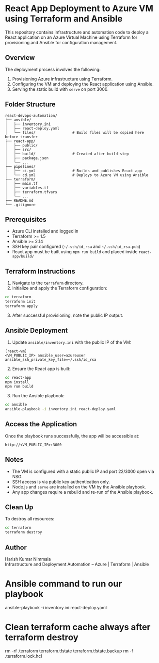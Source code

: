 
# React App Deployment to Azure VM using Terraform and Ansible

This repository contains infrastructure and automation code to deploy a React application on an Azure Virtual Machine using Terraform for provisioning and Ansible for configuration management.

## Overview

The deployment process involves the following:

1. Provisioning Azure infrastructure using Terraform.
2. Configuring the VM and deploying the React application using Ansible.
3. Serving the static build with `serve` on port 3000.

## Folder Structure

```
react-devops-automation/
├── ansible/
│   ├── inventory.ini
│   ├── react-deploy.yaml
│   └── files/                 # Build files will be copied here before transfer
├── react-app/
│   ├── public/
│   ├── src/
│   ├── build/                 # Created after build step
│   ├── package.json
│   └── ...
├── pipelines/
│   ├── ci.yml                 # Builds and publishes React app
│   └── cd.yml                 # Deploys to Azure VM using Ansible
├── terraform/
│   ├── main.tf
│   ├── variables.tf
│   ├── terraform.tfvars
│   └── ...
├── README.md
└── .gitignore

```

## Prerequisites

- Azure CLI installed and logged in
- Terraform >= 1.5
- Ansible >= 2.14
- SSH key pair configured (`~/.ssh/id_rsa` and `~/.ssh/id_rsa.pub`)
- React app must be built using `npm run build` and placed inside `react-app/build/`

## Terraform Instructions

1. Navigate to the `terraform` directory.
2. Initialize and apply the Terraform configuration:

```bash
cd terraform
terraform init
terraform apply
```

3. After successful provisioning, note the public IP output.

## Ansible Deployment

1. Update `ansible/inventory.ini` with the public IP of the VM:

```
[react-vm]
<VM_PUBLIC_IP> ansible_user=azureuser ansible_ssh_private_key_file=~/.ssh/id_rsa
```

2. Ensure the React app is built:

```bash
cd react-app
npm install
npm run build
```

3. Run the Ansible playbook:

```bash
cd ansible
ansible-playbook -i inventory.ini react-deploy.yaml
```

## Access the Application

Once the playbook runs successfully, the app will be accessible at:

```
http://<VM_PUBLIC_IP>:3000
```

## Notes

- The VM is configured with a static public IP and port 22/3000 open via NSG.
- SSH access is via public key authentication only.
- Node.js and `serve` are installed on the VM by the Ansible playbook.
- Any app changes require a rebuild and re-run of the Ansible playbook.

## Clean Up

To destroy all resources:

```bash
cd terraform
terraform destroy
```

## Author

Harish Kumar Nimmala  
Infrastructure and Deployment Automation – Azure | Terraform | Ansible

# Ansible command to run our playbook
ansible-playbook -i inventory.ini react-deploy.yaml

# Clean terraform cache always after terraform destroy
rm -rf .terraform terraform.tfstate terraform.tfstate.backup
rm -f .terraform.lock.hcl


